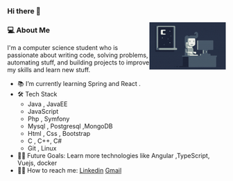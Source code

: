 ### Hi there 👋

<img width="35%" align="right" alt="Github" src="Night-Coding.gif" />

### 💻 About Me

I'm a computer science student who is passionate about writing code, solving problems, automating stuff, and building projects to improve my skills and learn new stuff.

- 📚 I’m currently learning Spring and React .
- 🛠 Tech Stack
  - Java , JavaEE
  - JavaScript
  - Php , Symfony
  - Mysql , Postgresql ,MongoDB
  - Html , Css , Bootstrap
  - C , C++, C#
  - Git , Linux
- 💪🏼 Future Goals: Learn more technologies like Angular ,TypeScript, Vuejs, docker
- 🤝🏻 How to reach me: [Linkedin](https://www.linkedin.com/in/ben-youness-bahi-001a821b5/) [Gmail](mailto:ben.youness.bahi@gmail.com)
